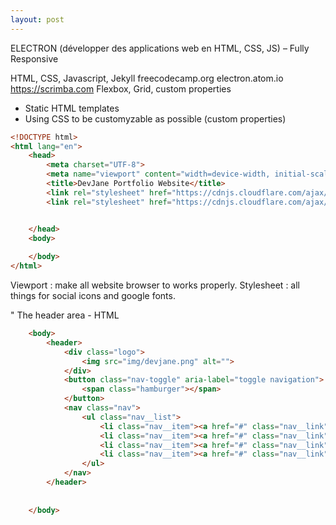 ```yaml
---
layout: post
---
```

ELECTRON (développer des applications web en HTML, CSS, JS) – Fully Responsive

HTML, CSS, Javascript, Jekyll
freecodecamp.org
electron.atom.io
https://scrimba.com
Flexbox, Grid, custom properties

* Static HTML templates
* Using CSS to be customyzable as possible (custom properties)

```html
<!DOCTYPE html>
<html lang="en">
    <head>
        <meta charset="UTF-8">
        <meta name="viewport" content="width=device-width, initial-scale=1.0">
        <title>DevJane Portfolio Website</title>
        <link rel="stylesheet" href="https://cdnjs.cloudflare.com/ajax/libs/normalize/7.0.0/normalize.min.css">
        <link rel="stylesheet" href="https://cdnjs.cloudflare.com/ajax/libs/font-awesome/5.11.2/css/all.css" integrity="sha256-46qynGAkLSFpVbEBog43gvNhfrOj+BmwXdxFgVK/Kvc=" crossorigin="anonymous" />  


    </head>
    <body>
        
    </body>
</html>

```

Viewport : make all website browser to works properly.
Stylesheet : all things for social icons and google fonts.

" The header area - HTML

```html
    <body>
        <header>
            <div class="logo">
                <img src="img/devjane.png" alt="">
            </div>
            <button class="nav-toggle" aria-label="toggle navigation">
                <span class="hamburger"></span>
            </button>
            <nav class="nav">
                <ul class="nav__list">
                    <li class="nav__item"><a href="#" class="nav__link">Home</a></li>
                    <li class="nav__item"><a href="#" class="nav__link">My Services</a></li>
                    <li class="nav__item"><a href="#" class="nav__link">About me</a></li>
                    <li class="nav__item"><a href="#" class="nav__link">My Work</a></li>
                </ul>
            </nav>
        </header>
        
         
    </body>
```


